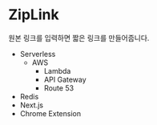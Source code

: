 # ZipLink

원본 링크를 입력하면 짧은 링크를 만들어줍니다.

- Serverless
  - AWS
    - Lambda
    - API Gateway
    - Route 53
- Redis
- Next.js
- Chrome Extension
